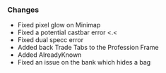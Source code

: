 ### Changes ###

  * Fixed pixel glow on Minimap
  * Fixed a potential castbar error <.<
  * Fixed dual specc error
  * Added back Trade Tabs to the Profession Frame
  * Added AlreadyKnown
  * Fixed an issue on the bank which hides a bag
